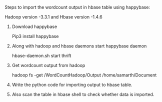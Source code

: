 Steps to import the wordcount output in hbase table using happybase:

Hadoop version -3.3.1 and Hbase version -1.4.6


1. Download happybase

	Pip3 install happybase


2. Along with hadoop and hbase daemons start happybase daemon

	hbase-daemon.sh start thrift


3. Get wordcount output from hadoop

	hadoop fs -get /WordCountHadoop/Output /home/samarth/Document


4. Write the python code for importing output to hbase table.


5. Also scan the table in hbase shell to check whether data is imported.



